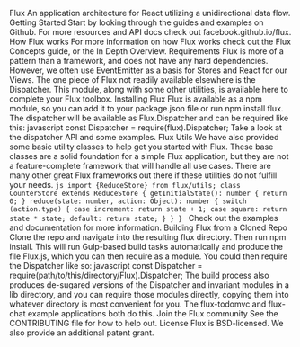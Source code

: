 Flux An application architecture for React utilizing a unidirectional data flow. Getting Started Start by looking through the guides and examples on Github. For more resources and API docs check out facebook.github.io/flux. How Flux works For more information on how Flux works check out the Flux Concepts guide, or the In Depth Overview. Requirements Flux is more of a pattern than a framework, and does not have any hard dependencies. However, we often use EventEmitter as a basis for Stores and React for our Views. The one piece of Flux not readily available elsewhere is the Dispatcher. This module, along with some other utilities, is available here to complete your Flux toolbox. Installing Flux Flux is available as a npm module, so you can add it to your package.json file or run npm install flux. The dispatcher will be available as Flux.Dispatcher and can be required like this: javascript const Dispatcher = require(flux).Dispatcher; Take a look at the dispatcher API and some examples. Flux Utils We have also provided some basic utility classes to help get you started with Flux. These base classes are a solid foundation for a simple Flux application, but they are not a feature-complete framework that will handle all use cases. There are many other great Flux frameworks out there if these utilities do not fulfill your needs. ```js import {ReduceStore} from flux/utils; class CounterStore extends ReduceStore { getInitialState(): number { return 0; } reduce(state: number, action: Object): number { switch (action.type) { case increment: return state + 1; case square: return state * state; default: return state; } } } ``` Check out the examples and documentation for more information. Building Flux from a Cloned Repo Clone the repo and navigate into the resulting flux directory. Then run npm install. This will run Gulp-based build tasks automatically and produce the file Flux.js, which you can then require as a module. You could then require the Dispatcher like so: javascript const Dispatcher = require(path/to/this/directory/Flux).Dispatcher; The build process also produces de-sugared versions of the Dispatcher and invariant modules in a lib directory, and you can require those modules directly, copying them into whatever directory is most convenient for you. The flux-todomvc and flux-chat example applications both do this. Join the Flux community See the CONTRIBUTING file for how to help out. License Flux is BSD-licensed. We also provide an additional patent grant.